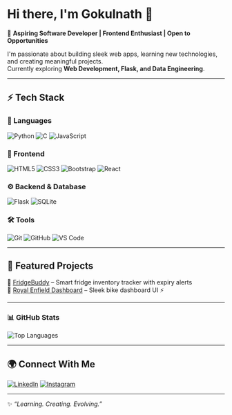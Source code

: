 # Hi there, I'm Gokulnath 👋

🚀 **Aspiring Software Developer | Frontend Enthusiast | Open to Opportunities**

I'm passionate about building sleek web apps, learning new technologies, and creating meaningful projects.  
Currently exploring **Web Development, Flask, and Data Engineering**.

---

## ⚡ Tech Stack  

### 🚀 Languages  
![Python](https://img.shields.io/badge/Python-3776AB?style=for-the-badge&logo=python&logoColor=white) 
![C](https://img.shields.io/badge/C-00599C?style=for-the-badge&logo=c&logoColor=white) 
![JavaScript](https://img.shields.io/badge/JavaScript-F7DF1E?style=for-the-badge&logo=javascript&logoColor=black)  

### 🎨 Frontend  
![HTML5](https://img.shields.io/badge/HTML5-E34F26?style=for-the-badge&logo=html5&logoColor=white) 
![CSS3](https://img.shields.io/badge/CSS3-1572B6?style=for-the-badge&logo=css3&logoColor=white) 
![Bootstrap](https://img.shields.io/badge/Bootstrap-563D7C?style=for-the-badge&logo=bootstrap&logoColor=white) 
![React](https://img.shields.io/badge/React-20232A?style=for-the-badge&logo=react&logoColor=61DAFB)  

### ⚙️ Backend & Database  
![Flask](https://img.shields.io/badge/Flask-000000?style=for-the-badge&logo=flask&logoColor=white) 
![SQLite](https://img.shields.io/badge/SQLite-003B57?style=for-the-badge&logo=sqlite&logoColor=white)  

### 🛠 Tools  
![Git](https://img.shields.io/badge/Git-F05032?style=for-the-badge&logo=git&logoColor=white) 
![GitHub](https://img.shields.io/badge/GitHub-181717?style=for-the-badge&logo=github&logoColor=white) 
![VS Code](https://img.shields.io/badge/VS%20Code-0078d7?style=for-the-badge&logo=visual-studio-code&logoColor=white)  

---

## 📌 Featured Projects
🔹 [FridgeBuddy]((https://github.com/Gokulnath2765/FridgeBuddy)) – Smart fridge inventory tracker with expiry alerts  
🔹 [Royal Enfield Dashboard](https://github.com/Gokulnath2765/Techmath/DropDown) – Sleek bike dashboard UI ⚡

---

### 📊 GitHub Stats

![Top Languages](https://github-readme-stats.vercel.app/api/top-langs/?username=Gokulnath2765&layout=compact&theme=radical)

---

## 🌍 Connect With Me  
[![LinkedIn](https://img.shields.io/badge/LinkedIn-0A66C2?style=for-the-badge&logo=linkedin&logoColor=white)](https://www.linkedin.com/in/gokulnathb2765/) 
[![Instagram](https://img.shields.io/badge/Instagram-E4405F?style=for-the-badge&logo=instagram&logoColor=white)](https://www.instagram.com/_gokulnathb_/)

---

✨ *“Learning. Creating. Evolving.”*
